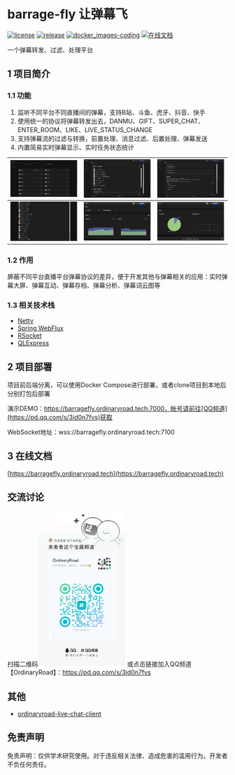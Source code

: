 # barrage-fly 让弹幕飞

[![license](https://img.shields.io/github/license/OrdinaryRoad-Project/ordinaryroad-barrage-fly)](https://github.com/OrdinaryRoad-Project/ordinaryroad-barrage-fly/blob/main/LICENSE) [![release](https://img.shields.io/github/v/release/OrdinaryRoad-Project/ordinaryroad-barrage-fly)](https://github.com/OrdinaryRoad-Project/ordinaryroad-barrage-fly/releases) [![docker_images-coding](https://img.shields.io/badge/docker_images-coding-green)](https://ordinaryroad.coding.net/public-artifacts/ordinaryroad-barrage-fly/docker-pub/packages) [![在线文档](https://img.shields.io/badge/document-在线文档-blue)](https://barragefly.ordinaryroad.tech)

一个弹幕转发、过滤、处理平台

## 1 项目简介

### 1.1 功能

1. 监听不同平台不同直播间的弹幕，支持B站、斗鱼、虎牙、抖音、快手
2. 使用统一的协议将弹幕转发出去，DANMU、GIFT、SUPER_CHAT、ENTER_ROOM、LIKE、LIVE_STATUS_CHANGE
3. 支持弹幕流的过滤与转换，前置处理、消息过滤、后置处理、弹幕发送
4. 内置简易实时弹幕显示、实时任务状态统计

| <img src="docs/src/.vuepress/public/assets/image/task.png" width="400"/>              | <img src="docs/src/.vuepress/public/assets/image/task-detail-1.png" width="400"/> | <img src="docs/src/.vuepress/public/assets/image/task-detail-2.png" width="400"/> |
|---------------------------------------------------------------------------------------|-----------------------------------------------------------------------------------|-----------------------------------------------------------------------------------|
| <img src="docs/src/.vuepress/public/assets/image/real-time-barrage.png" width="400"/> | <img src="docs/src/.vuepress/public/assets/image/stats-1.png" width="400"/>       | <img src="docs/src/.vuepress/public/assets/image/stats-2.png" width="400"/>       |

### 1.2 作用

屏蔽不同平台直播平台弹幕协议的差异，便于开发其他与弹幕相关的应用：实时弹幕大屏、弹幕互动、弹幕存档、弹幕分析、弹幕词云图等

### 1.3 相关技术栈

- [Netty](https://netty.io)
- [Spring WebFlux](https://docs.spring.io/spring-framework/reference/web/webflux.html)
- [RSocket](https://rsocket.io)
- [QLExpress](https://github.com/alibaba/QLExpress)

## 2 项目部署

项目前后端分离，可以使用Docker Compose进行部署，或者clone项目到本地后分别打包后部署

演示DEMO：https://barragefly.ordinaryroad.tech:7000，帐号请前往[QQ频道](https://pd.qq.com/s/3id0n7fvs)获取

WebSocket地址：wss://barragefly.ordinaryroad.tech:7100

## 3 在线文档

[https://barragefly.ordinaryroad.tech](https://barragefly.ordinaryroad.tech)

## 交流讨论

扫描二维码<img src="assets/QQ频道.jpg" width="200px">
或点击链接加入QQ频道【OrdinaryRoad】：https://pd.qq.com/s/3id0n7fvs

## 其他

- [ordinaryroad-live-chat-client](https://github.com/OrdinaryRoad-Project/ordinaryroad-live-chat-client)

## 免责声明

免责声明：仅供学术研究使用。对于违反相关法律、造成危害的滥用行为，开发者不负任何责任。
